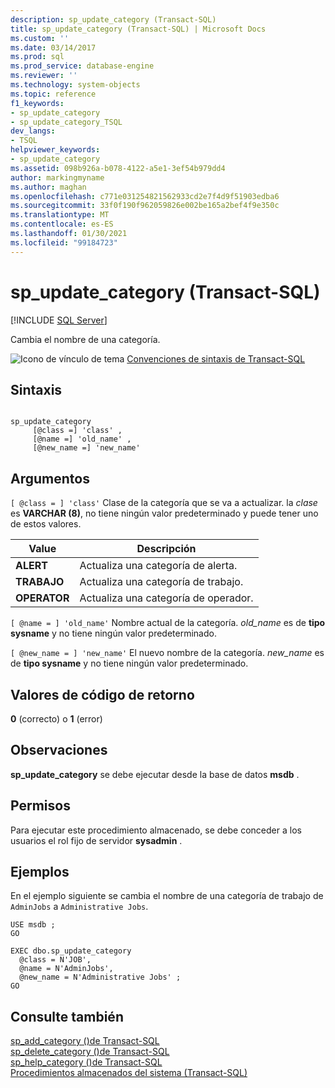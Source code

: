 ```yaml
---
description: sp_update_category (Transact-SQL)
title: sp_update_category (Transact-SQL) | Microsoft Docs
ms.custom: ''
ms.date: 03/14/2017
ms.prod: sql
ms.prod_service: database-engine
ms.reviewer: ''
ms.technology: system-objects
ms.topic: reference
f1_keywords:
- sp_update_category
- sp_update_category_TSQL
dev_langs:
- TSQL
helpviewer_keywords:
- sp_update_category
ms.assetid: 098b926a-b078-4122-a5e1-3ef54b979dd4
author: markingmyname
ms.author: maghan
ms.openlocfilehash: c771e031254821562933cd2e7f4d9f51903edba6
ms.sourcegitcommit: 33f0f190f962059826e002be165a2bef4f9e350c
ms.translationtype: MT
ms.contentlocale: es-ES
ms.lasthandoff: 01/30/2021
ms.locfileid: "99184723"
---
```

# <a name="sp_update_category-transact-sql"></a>sp_update_category (Transact-SQL)
[!INCLUDE [SQL Server](../../includes/applies-to-version/sqlserver.md)]

  Cambia el nombre de una categoría.  
  
 ![Icono de vínculo de tema](../../database-engine/configure-windows/media/topic-link.gif "Icono de vínculo de tema") [Convenciones de sintaxis de Transact-SQL](../../t-sql/language-elements/transact-sql-syntax-conventions-transact-sql.md)  
  
## <a name="syntax"></a>Sintaxis  
  
```  
  
sp_update_category  
     [@class =] 'class' ,   
     [@name =] 'old_name' ,  
     [@new_name =] 'new_name'  
```  
  
## <a name="arguments"></a>Argumentos  
`[ @class = ] 'class'` Clase de la categoría que se va a actualizar. la *clase* es **VARCHAR (8)**, no tiene ningún valor predeterminado y puede tener uno de estos valores.  
  
|Value|Descripción|  
|-----------|-----------------|  
|**ALERT**|Actualiza una categoría de alerta.|  
|**TRABAJO**|Actualiza una categoría de trabajo.|  
|**OPERATOR**|Actualiza una categoría de operador.|  
  
`[ @name = ] 'old_name'` Nombre actual de la categoría. *old_name* es de **tipo sysname** y no tiene ningún valor predeterminado.  
  
`[ @new_name = ] 'new_name'` El nuevo nombre de la categoría. *new_name* es de **tipo sysname** y no tiene ningún valor predeterminado.  
  
## <a name="return-code-values"></a>Valores de código de retorno  
 **0** (correcto) o **1** (error)  
  
## <a name="remarks"></a>Observaciones  
 **sp_update_category** se debe ejecutar desde la base de datos **msdb** .  
  
## <a name="permissions"></a>Permisos  
 Para ejecutar este procedimiento almacenado, se debe conceder a los usuarios el rol fijo de servidor **sysadmin** .  
  
## <a name="examples"></a>Ejemplos  
 En el ejemplo siguiente se cambia el nombre de una categoría de trabajo de `AdminJobs` a `Administrative Jobs`.  
  
```  
USE msdb ;  
GO  
  
EXEC dbo.sp_update_category  
  @class = N'JOB',  
  @name = N'AdminJobs',  
  @new_name = N'Administrative Jobs' ;  
GO  
```  
  
## <a name="see-also"></a>Consulte también  
 [sp_add_category &#40;&#41;de Transact-SQL ](../../relational-databases/system-stored-procedures/sp-add-category-transact-sql.md)   
 [sp_delete_category &#40;&#41;de Transact-SQL ](../../relational-databases/system-stored-procedures/sp-delete-category-transact-sql.md)   
 [sp_help_category &#40;&#41;de Transact-SQL ](../../relational-databases/system-stored-procedures/sp-help-category-transact-sql.md)   
 [Procedimientos almacenados del sistema &#40;Transact-SQL&#41;](../../relational-databases/system-stored-procedures/system-stored-procedures-transact-sql.md)  
  
  
